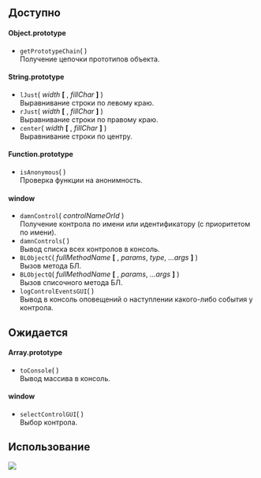 Доступно
---
#### Object.prototype ####
*   `getPrototypeChain`( )  
    Получение цепочки прототипов объекта.

#### String.prototype ####
*   `lJust`( _width_ **[** , _fillChar_ **]** )  
    Выравнивание строки по левому краю.
*   `rJust`( _width_ **[** , _fillChar_ **]** )  
    Выравнивание строки по правому краю.
*   `center`( _width_ **[** , _fillChar_ **]** )  
    Выравнивание строки по центру.

#### Function.prototype ####
*   `isAnonymous`( )  
    Проверка функции на анонимность.

#### window ####
*   `damnControl`( _controlNameOrId_ )  
    Получение контрола по имени или идентификатору (с приоритетом по имени).
*   `damnControls`( )  
    Вывод списка всех контролов в консоль.
*   `BLObjectC`( _fullMethodName_ **[** , _params_, _type_, _...args_ **]** )  
    Вызов метода БЛ.
*   `BLObjectQ`( _fullMethodName_ **[** , _params_, _...args_ **]** )  
    Вызов списочного метода БЛ.
*   `logControlEventsGUI`( )  
    Вывод в консоль оповещений о наступлении какого-либо события у контрола.

Ожидается
---
#### Array.prototype ####
*   `toConsole`( )  
    Вывод массива в консоль.

#### window ####
*   `selectControlGUI`( )  
    Выбор контрола.

Использование
---
![](http://puu.sh/4GTgP.jpg)
